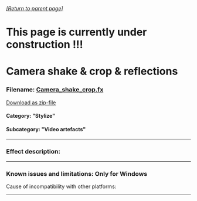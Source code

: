 *[[Return to parent page]](../README.md)*  
# This page is currently under construction !!!
# Camera shake & crop & reflections

### Filename: <a href="Camera_shake_crop.fx" download>Camera_shake_crop.fx</a> 
[Download as zip-file](Camera_shake_crop.zip)

#### Category: "Stylize"
#### Subcategory: "Video artefacts"

--------------------------------------------------------------------------

### Effect description:  

--------------------------------------------------------------------------

### Known issues and limitations: Only for Windows 
Cause of incompatibility with other platforms:

--------------------------------------------------------------------------


